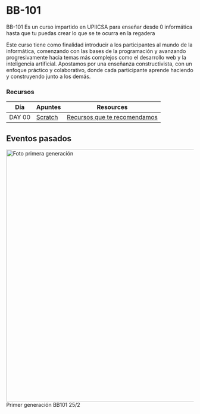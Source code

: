 # BB-101
BB-101 Es un curso impartido en UPIICSA para enseñar desde 0 informática hasta que tu puedas crear lo que se te ocurra en la regadera

Este curso tiene como finalidad introducir a los participantes al mundo de la informática, comenzando con las bases de la programación y avanzando progresivamente hacia temas más complejos como el desarrollo web y la inteligencia artificial. Apostamos por una enseñanza constructivista, con un enfoque práctico y colaborativo, donde cada participante aprende haciendo y construyendo junto a los demás.



### Recursos  
| Día | Apuntes | Resources |
|---|---|---|
| DAY 00 | [Scratch](https://untalbry.notion.site/DAY-00-1a07125838b9809f882edbf7c725fdbe?pvs=74) | [Recursos que te recomendamos](https://untalbry.notion.site/24f7125838b9801485d7fd7c3b85b435?v=24f7125838b9800b8861000c9fd59e51&pvs=74) | 

## Eventos pasados
<img width="1281" height="677" alt="Foto primera generación" src="https://github.com/user-attachments/assets/90a981fd-34a1-4856-802d-9c98acdaf0a4" />
Primer generación BB101 25/2 
